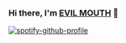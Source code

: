 ### Hi there, I'm [EVIL MOUTH](https://evilmouth.net) 👋

<!--
**izyhang/izyhang** is a ✨ _special_ ✨ repository because its `README.md` (this file) appears on your GitHub profile.

Here are some ideas to get you started:

- 🔭 I’m currently working on ...
- 🌱 I’m currently learning ...
- 👯 I’m looking to collaborate on ...
- 🤔 I’m looking for help with ...
- 💬 Ask me about ...
- 📫 How to reach me: ...
- 😄 Pronouns: ...
- ⚡ Fun fact: ...
-->

<!-- ![](https://raw.githubusercontent.com/izyhang/home/master/docs/page_background.jpg) -->

<!-- <p align="center"> 
  Visitor count<br>
  <img src="https://profile-counter.glitch.me/izyhang/count.svg" />
</p> -->

<!-- [![Top Langs](https://github-readme-stats.vercel.app/api/top-langs/?username=izyhang&layout=compact)](https://github.com/izyhang/github-readme-stats) -->

[![spotify-github-profile](https://spotify-github-profile.vercel.app/api/view?uid=izyhang&cover_image=true)](https://spotify-github-profile.vercel.app/api/view?uid=izyhang&redirect=true)
